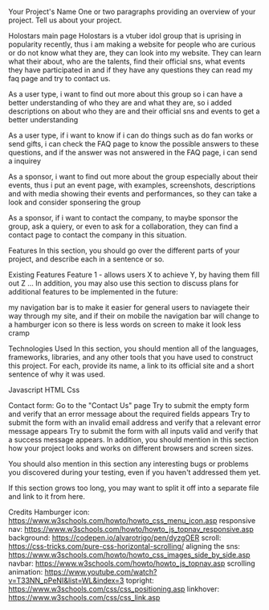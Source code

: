 Your Project's Name
One or two paragraphs providing an overview of your project. Tell us about your project.

Holostars main page
Holostars is a vtuber idol group that is uprising in popularity recently, thus i am making a website for people who are curious or do not know what they are, they can look into my website. They can learn what their about, who are the talents, find their official sns, what events they have participated in and if they have any questions they can read my faq page and try to contact us.

As a user type, i want to find out more about this group so i can have a better understanding of who they are and what they are, so i added descriptions on about who they are and their official sns and events to get a better understanding

As a user type, if i want to know if i can do things such as do fan works or send gifts, i can check the FAQ page to know the possible answers to these questions, and if the answer was not answered in the FAQ page, i can send a inquirey

As a sponsor, i want to find out more about the group especially about their events, thus i put an event page, with examples, screenshots, descriptions and with media showing their events and performances, so they can take a look and consider sponsering the group

As a sponsor, if i want to contact the company, to maybe sponsor the group, ask a quiery, or even to ask for a collaboration, they can find a contact page to contact the company in this situation.

Features
In this section, you should go over the different parts of your project, and describe each in a sentence or so.

Existing Features
Feature 1 - allows users X to achieve Y, by having them fill out Z
...
In addition, you may also use this section to discuss plans for additional features to be implemented in the future:

my navigation bar is to make it easier for general users to naviagete their way through my site, and if their on mobile the navigation bar will change to a hamburger icon so there is less words on screen to make it look less cramp

Technologies Used
In this section, you should mention all of the languages, frameworks, libraries, and any other tools that you have used to construct this project. For each, provide its name, a link to its official site and a short sentence of why it was used.

Javascript
HTML
Css

Contact form:
Go to the "Contact Us" page
Try to submit the empty form and verify that an error message about the required fields appears
Try to submit the form with an invalid email address and verify that a relevant error message appears
Try to submit the form with all inputs valid and verify that a success message appears.
In addition, you should mention in this section how your project looks and works on different browsers and screen sizes.

You should also mention in this section any interesting bugs or problems you discovered during your testing, even if you haven't addressed them yet.

If this section grows too long, you may want to split it off into a separate file and link to it from here.

Credits
Hamburger icon: https://www.w3schools.com/howto/howto_css_menu_icon.asp
responsive nav: https://www.w3schools.com/howto/howto_js_topnav_responsive.asp
background: https://codepen.io/alvarotrigo/pen/dyzgOER
scroll: https://css-tricks.com/pure-css-horizontal-scrolling/
aligning the sns: https://www.w3schools.com/howto/howto_css_images_side_by_side.asp
navbar: https://www.w3schools.com/howto/howto_js_topnav.asp
scrolling animation: https://www.youtube.com/watch?v=T33NN_pPeNI&list=WL&index=3
topright: https://www.w3schools.com/css/css_positioning.asp
linkhover: https://www.w3schools.com/css/css_link.asp
